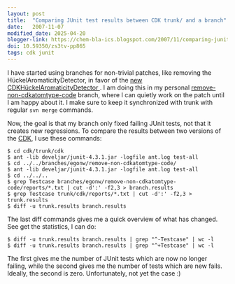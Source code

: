 ```yaml
---
layout: post
title:  "Comparing JUnit test results between CDK trunk/ and a branch"
date:   2007-11-07
modified_date: 2025-04-20
blogger-link: https://chem-bla-ics.blogspot.com/2007/11/comparing-junit-test-results-between.html
doi: 10.59350/zs3tv-pp865
tags: cdk junit
---
```


I have started using branches for non-trivial patches, like removing the HückelAromaticityDetector, in favor of the
[new CDKHückelAromaticityDetector <i class="fa-solid fa-recycle fa-xs"></i>](https://chem-bla-ics.linkedchemistry.info/2007/11/06/evidence-of-aromaticity.html). I am doing
this in my personal [remove-non-cdkatomtype-code](http://cdk.svn.sf.net/svnroot/cdk/branches/egonw/remove-non-cdkatomtype-code/)
branch, where I can quietly work on the patch until I am happy about it. I make sure to keep it synchronized with
trunk with regular `svn merge` commands.

Now, the goal is that my branch only fixed failing JUnit tests, not that it creates new regressions. To compare the
results between two versions of the [CDK](), I use these commands:

```
$ cd cdk/trunk/cdk
$ ant -lib develjar/junit-4.3.1.jar -logfile ant.log test-all
$ cd ../../branches/egonw/remove-non-cdkatomtype-code/
$ ant -lib develjar/junit-4.3.1.jar -logfile ant.log test-all
$ cd ../../..
$ grep Testcase branches/egonw/remove-non-cdkatomtype-code/reports/*.txt | cut -d':' -f2,3 > branch.results
$ grep Testcase trunk/cdk/reports/*.txt | cut -d':' -f2,3 > trunk.results
$ diff -u trunk.results branch.results
```

The last diff commands gives me a quick overview of what has changed. See get the statistics, I can do:

```
$ diff -u trunk.results branch.results | grep "^-Testcase" | wc -l
$ diff -u trunk.results branch.results | grep "^+Testcase" | wc -l
```

The first gives me the number of JUnit tests which are now no longer failing, while the second
gives me the number of tests which are new fails. Ideally, the second is zero. Unfortunately, not yet the case :)
